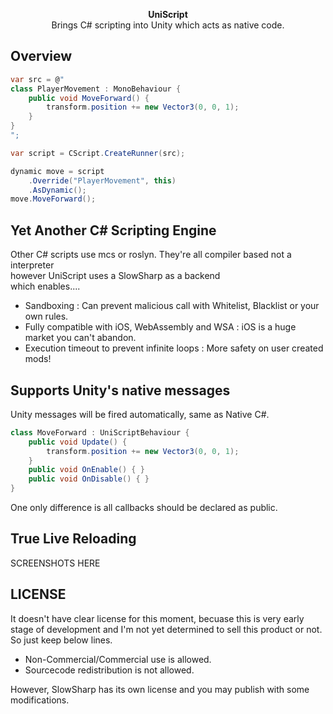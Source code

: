 <p align="center">
<b>UniScript</b><br>
Brings C# scripting into Unity which acts as native code.
</p>

Overview
----
```cs
var src = @"
class PlayerMovement : MonoBehaviour {
    public void MoveForward() {
        transform.position += new Vector3(0, 0, 1);
    }
}
";

var script = CScript.CreateRunner(src);

dynamic move = script
    .Override("PlayerMovement", this)
    .AsDynamic();
move.MoveForward();
```

Yet Another C# Scripting Engine
---
Other C# scripts use mcs or roslyn. They're all compiler based not a interpreter<br>
however UniScript uses a SlowSharp as a backend<br>
which enables....
* Sandboxing : Can prevent malicious call with Whitelist, Blacklist or your own rules.
* Fully compatible with iOS, WebAssembly and WSA : iOS is a huge market you can't abandon.
* Execution timeout to prevent infinite loops : More safety on user created mods!

Supports Unity's native messages
----
Unity messages will be fired automatically, same as Native C#.
```cs
class MoveForward : UniScriptBehaviour { 
    public void Update() {
        transform.position += new Vector3(0, 0, 1);
    }
    public void OnEnable() { }
    public void OnDisable() { }
}
```
One only difference is all callbacks should be declared as public.

True Live Reloading
----
SCREENSHOTS HERE


LICENSE
----
It doesn't have clear license for this moment, becuase this is very early stage of development and I'm not yet determined to sell this product or not.<br>
So just keep below lines.

* Non-Commercial/Commercial use is allowed.
* Sourcecode redistribution is not allowed.

However, SlowSharp has its own license and you may publish with some modifications.
